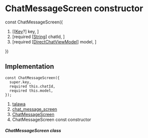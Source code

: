 
<div>

# ChatMessageScreen constructor

</div>


const ChatMessageScreen({

1.  [[[Key](https://api.flutter.dev/flutter/foundation/Key-class.html)?]
    key, ]
2.  [required
    [[String](https://api.flutter.dev/flutter/dart-core/String-class.html)]
    chatId, ]
3.  [required
    [[DirectChatViewModel](../../view_model_after_auth_view_models_chat_view_models_direct_chat_view_model/DirectChatViewModel-class.html)]
    model, ]

})



## Implementation

``` language-dart
const ChatMessageScreen({
  super.key,
  required this.chatId,
  required this.model,
});
```







1.  [talawa](../../index.html)
2.  [chat_message_screen](../../views_after_auth_screens_chat_chat_message_screen/)
3.  [ChatMessageScreen](../../views_after_auth_screens_chat_chat_message_screen/ChatMessageScreen-class.html)
4.  ChatMessageScreen const constructor

##### ChatMessageScreen class







